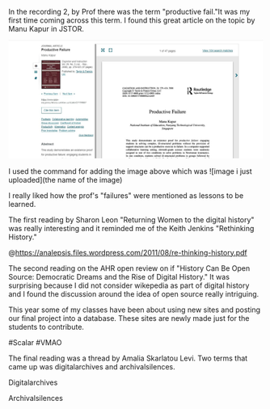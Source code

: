 In the recording 2, by Prof there was the term "productive fail."It was my first time coming across this term. I found this great article on the topic by Manu Kapur in JSTOR. 

![image i just uploaded](notes1.JPG)

I used the command for adding the image above which was ![image i just uploaded](the name of the image)

I really liked how the prof's "failures" were mentioned as lessons to be learned.

The first reading by Sharon Leon "Returning Women to the digital history" was really interesting and it reminded me of the Keith Jenkins "Rethinking History."

@https://analepsis.files.wordpress.com/2011/08/re-thinking-history.pdf

The second reading on the AHR open review on if "History Can Be Open Source: Democratic Dreams and the Rise of Digital History." It was surprising because I did not consider wikepedia as part of digital history and I found the discussion around the idea of open source really intriguing. 

This year some of my classes have been about using new sites and posting our final project into a database. These sites are newly made just for the students to contribute. 

#Scalar #VMAO 

The final reading was a thread by Amalia Skarlatou Levi. Two terms that came up was digitalarchives and archivalsilences. 

Digitalarchives

Archivalsilences



